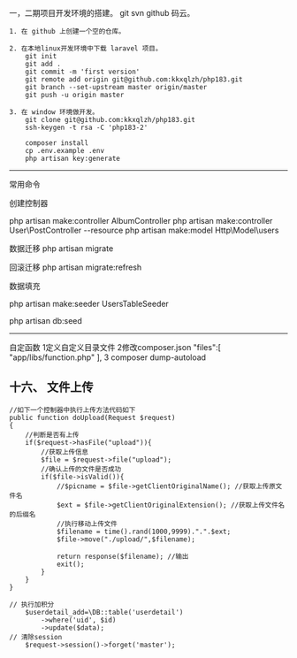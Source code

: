 一，二期项目开发环境的搭建。
    git svn
    github 码云。

    1. 在 github 上创建一个空的仓库。

    2. 在本地linux开发环境中下载 laravel 项目。
        git init
        git add .
        git commit -m 'first version'
        git remote add origin git@github.com:kkxqlzh/php183.git
        git branch --set-upstream master origin/master
        git push -u origin master

    3. 在 window 环境做开发。
        git clone git@github.com:kkxqlzh/php183.git
        ssh-keygen -t rsa -C 'php183-2'

        composer install
        cp .env.example .env
        php artisan key:generate


------------------------------------------

常用命令

创建控制器

php artisan make:controller AlbumController
php artisan make:controller User\PostController --resource
php artisan make:model Http\Model\users

数据迁移
php artisan migrate  

回滚迁移
php artisan migrate:refresh

数据填充

php artisan make:seeder UsersTableSeeder

php artisan db:seed

-------------------------------------------------
自定函数
1定义自定义目录文件
2修改composer.json
"files":[
            "app/libs/function.php"
        ],
3
composer dump-autoload

十六、 文件上传
--------------------------------------------------
    //如下一个控制器中执行上传方法代码如下
    public function doUpload(Request $request)
    {
        //判断是否有上传
        if($request->hasFile("upload")){
            //获取上传信息
            $file = $request->file("upload");
            //确认上传的文件是否成功
            if($file->isValid()){
                //$picname = $file->getClientOriginalName(); //获取上传原文件名
                $ext = $file->getClientOriginalExtension(); //获取上传文件名的后缀名
                //执行移动上传文件
                $filename = time().rand(1000,9999).".".$ext;
                $file->move("./upload/",$filename);
                                
                return response($filename); //输出
                exit();
            }
        }
    }

    // 执行加积分
        $userdetail_add=\DB::table('userdetail')
            ->where('uid', $id)
            ->update($data);
    // 清除session
        $request->session()->forget('master');

            